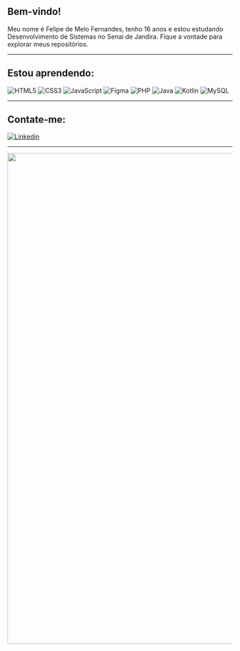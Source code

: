 ## Bem-vindo! 

Meu nome é Felipe de Melo Fernandes, tenho 16 anos e estou estudando Desenvolvimento de Sistemas no Senai de Jandira.
Fique a vontade para explorar meus repositórios.

<hr>

## Estou aprendendo:

  ![HTML5](https://img.shields.io/badge/HTML5-E34F26?style=for-the-badge&logo=html5&logoColor=white)
  ![CSS3](https://img.shields.io/badge/CSS3-1572B6?style=for-the-badge&logo=css3&logoColor=white)
  ![JavaScript](https://img.shields.io/badge/JavaScript-F7DF1E?style=for-the-badge&logo=javascript&logoColor=black)
  ![Figma](https://img.shields.io/badge/figma-%23F24E1E.svg?style=for-the-badge&logo=figma&logoColor=white)
  ![PHP](https://img.shields.io/badge/PHP-777BB4?style=for-the-badge&logo=php&logoColor=white)
  ![Java](https://img.shields.io/badge/Java-ED8B00?style=for-the-badge&logo=java&logoColor=white)
  ![Kotlin](https://img.shields.io/badge/Kotlin-0095D5?&style=for-the-badge&logo=kotlin&logoColor=white)
  ![MySQL](https://img.shields.io/badge/mysql-%2300f.svg?style=for-the-badge&logo=mysql&logoColor=white)

<hr>

## Contate-me:

[![Linkedin](https://img.shields.io/badge/Linkedin-2867b2?style=for-the-badge&logo=linkedin&logoColor=white)](https://br.linkedin.com/in/felipe-de-melo-fernandes-755096212)

<hr>

<img src="https://media1.giphy.com/media/kdicjggNCgM10dtqvO/giphy.gif" width=1100px>
